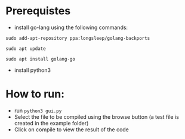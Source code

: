 # Prerequistes
- install go-lang using the following commands:

 ```sudo add-apt-repository ppa:longsleep/golang-backports```
 
```sudo apt update```

```sudo apt install golang-go```

- install python3

# How to run:

- run ```python3 gui.py```
- Select the file to be compiled using the browse button (a test file is created in the example folder)
- Click on compile to view the result of the code
